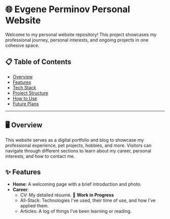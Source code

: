 # 🌐 Evgene Perminov Personal Website

Welcome to my personal website repository! This project showcases my professional journey, personal interests, and ongoing projects in one cohesive space.

## 📋 Table of Contents

- [Overview](#overview)
- [Features](#features)
- [Tech Stack](#tech-stack)
- [Project Structure](#project-structure)
- [How to Use](#how-to-use)
- [Future Plans](#future-plans)

---

## 🖥️ Overview

This website serves as a digital portfolio and blog to showcase my professional experience, pet projects, hobbies, and more. Visitors can navigate through different sections to learn about my career, personal interests, and how to contact me.

## ✨ Features

- **Home**: A welcoming page with a brief introduction and photo.
- **Career**:
  - CV: My detailed résumé. 🚧 **Work in Progress**
  - All-Stack: Technologies I’ve used, their time of use, and how I’ve applied them.
  - Articles: A log of things I’ve been learning or reading.
      <!-- - Pet Projects: Showcase of my personal and professional side projects. -->
      <!-- - Articles: Blog posts on programming, tech, and more. -->
    <!-- - **Hobbies**:
  - Music: Stories, playlists, and photos related to my musical journey.
  - Traveling: Blog posts and photos from my travels.
  - Healthy Lifestyle: Insights and stories about fitness and health. -->
- **Contacts**: Ways to get in touch with me.

## 🛠️ Tech Stack

- **Frontend**: Next.js, React, TailwindCSS
- **Deployment**: Vercel

## 📂 Project Structure

Default Next.js structure. App folder contains pages. Pages use components from /components folder.

## 💡 How to Use

Visit `https://www.evgeniiperminov.dev` and explore.

## 💡 When CV page is updated:

1. `/career/CV` page
2. Print as PDF
3. Check that everything is ok in PDF file
4. Put new PDF to `/public/files/Evgenii_Perminov_CV.pdf`

P.S. I know it would be nice to use AWS and S3 especially, but this solution is fine for now.

## 🚀 Future Plans

All website planned work can be found in TODO.md.
If you have any suggestions, improvements or you found a bug - open issue or connect me dirrectly via email.
